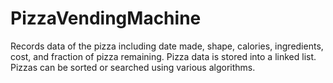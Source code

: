 # PizzaVendingMachine

Records data of the pizza including date made, shape, calories, ingredients, cost, and fraction of pizza remaining.
Pizza data is stored into a linked list.  Pizzas can be sorted or searched using various algorithms.
